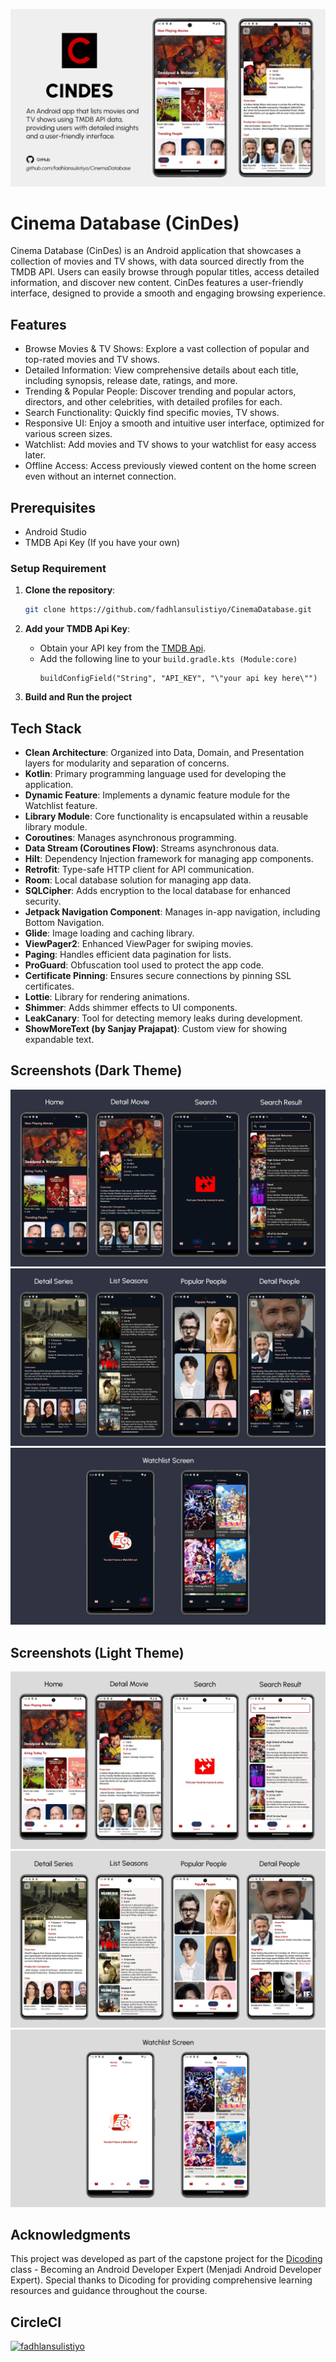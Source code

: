 ![App Screenshot](screenshots/main_banner_v2.png)

# Cinema Database (CinDes)

Cinema Database (CinDes) is an Android application that showcases a collection of movies and TV shows, with data sourced directly from the TMDB API. Users can easily browse through popular titles, access detailed information, and discover new content. CinDes features a user-friendly interface, designed to provide a smooth and engaging browsing experience.

## Features
- Browse Movies & TV Shows: Explore a vast collection of popular and top-rated movies and TV shows.
- Detailed Information: View comprehensive details about each title, including synopsis, release date, ratings, and more.
- Trending & Popular People: Discover trending and popular actors, directors, and other celebrities, with detailed profiles for each.
- Search Functionality: Quickly find specific movies, TV shows.
- Responsive UI: Enjoy a smooth and intuitive user interface, optimized for various screen sizes.
- Watchlist: Add movies and TV shows to your watchlist for easy access later.
- Offline Access: Access previously viewed content on the home screen even without an internet connection.

## Prerequisites

- Android Studio
- TMDB Api Key (If you have your own)

### Setup Requirement 

1. **Clone the repository**:
    ```bash
    git clone https://github.com/fadhlansulistiyo/CinemaDatabase.git
    ```

2. **Add your TMDB Api Key**:
    - Obtain your API key from the [TMDB Api](https://developer.themoviedb.org).
    - Add the following line to your `build.gradle.kts (Module:core)`
      ```
      buildConfigField("String", "API_KEY", "\"your api key here\"")
      ```

3. **Build and Run the project**

## Tech Stack

- **Clean Architecture**: Organized into Data, Domain, and Presentation layers for modularity and separation of concerns.
- **Kotlin**: Primary programming language used for developing the application.
- **Dynamic Feature**: Implements a dynamic feature module for the Watchlist feature.
- **Library Module**: Core functionality is encapsulated within a reusable library module.
- **Coroutines**: Manages asynchronous programming.
- **Data Stream (Coroutines Flow)**: Streams asynchronous data.
- **Hilt**: Dependency Injection framework for managing app components.
- **Retrofit**: Type-safe HTTP client for API communication.
- **Room**: Local database solution for managing app data.
- **SQLCipher**: Adds encryption to the local database for enhanced security.
- **Jetpack Navigation Component**: Manages in-app navigation, including Bottom Navigation.
- **Glide**: Image loading and caching library.
- **ViewPager2**: Enhanced ViewPager for swiping movies.
- **Paging**: Handles efficient data pagination for lists.
- **ProGuard**: Obfuscation tool used to protect the app code.
- **Certificate Pinning**: Ensures secure connections by pinning SSL certificates.
- **Lottie**: Library for rendering animations.
- **Shimmer**: Adds shimmer effects to UI components.
- **LeakCanary**: Tool for detecting memory leaks during development.
- **ShowMoreText (by Sanjay Prajapat)**: Custom view for showing expandable text.

## Screenshots (Dark Theme)

![](screenshots/banner1-dark.png)
![](screenshots/banner2-dark.png)
![](screenshots/banner3-dark.png)

## Screenshots (Light Theme)

![](screenshots/banner1-light.png)
![](screenshots/banner2-light.png)
![](screenshots/banner3-light.png)

## Acknowledgments

This project was developed as part of the capstone project for the [Dicoding](https://www.dicoding.com/academies/165) class - Becoming an Android Developer Expert (Menjadi Android Developer Expert). Special thanks to Dicoding for providing comprehensive learning resources and guidance throughout the course.

## CircleCI
[![fadhlansulistiyo](https://circleci.com/gh/fadhlansulistiyo/CinemaDatabase.svg?style=svg)](https://circleci.com/gh/fadhlansulistiyo/CinemaDatabase)

